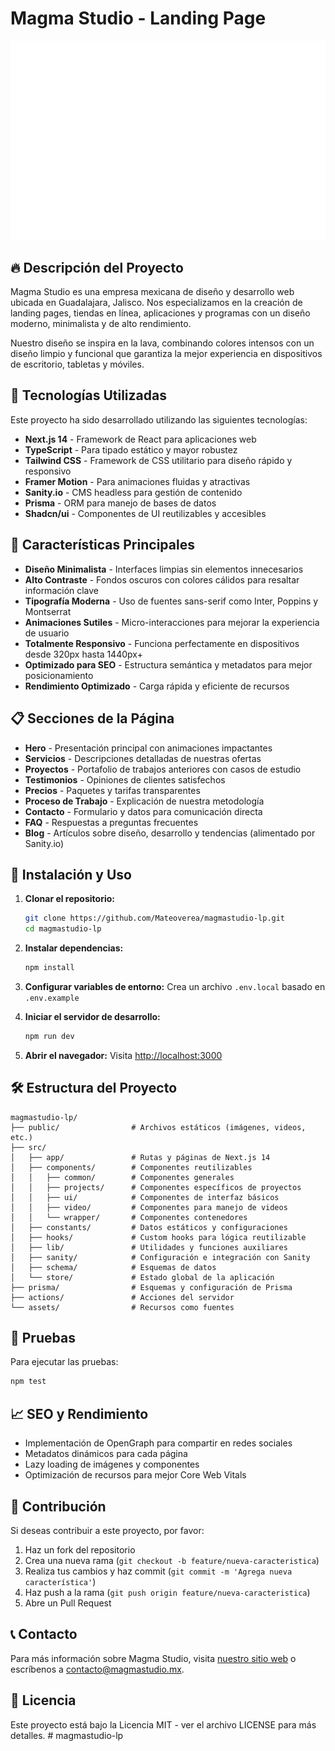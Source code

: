 # Magma Studio - Landing Page

![Magma Studio Logo](/public/logo/logo_black.svg)

## 🔥 Descripción del Proyecto

Magma Studio es una empresa mexicana de diseño y desarrollo web ubicada en Guadalajara, Jalisco. Nos especializamos en la creación de landing pages, tiendas en línea, aplicaciones y programas con un diseño moderno, minimalista y de alto rendimiento.

Nuestro diseño se inspira en la lava, combinando colores intensos con un diseño limpio y funcional que garantiza la mejor experiencia en dispositivos de escritorio, tabletas y móviles.

## 📱 Tecnologías Utilizadas

Este proyecto ha sido desarrollado utilizando las siguientes tecnologías:

- **Next.js 14** - Framework de React para aplicaciones web
- **TypeScript** - Para tipado estático y mayor robustez
- **Tailwind CSS** - Framework de CSS utilitario para diseño rápido y responsivo
- **Framer Motion** - Para animaciones fluidas y atractivas
- **Sanity.io** - CMS headless para gestión de contenido
- **Prisma** - ORM para manejo de bases de datos
- **Shadcn/ui** - Componentes de UI reutilizables y accesibles

## 🎨 Características Principales

- **Diseño Minimalista** - Interfaces limpias sin elementos innecesarios
- **Alto Contraste** - Fondos oscuros con colores cálidos para resaltar información clave
- **Tipografía Moderna** - Uso de fuentes sans-serif como Inter, Poppins y Montserrat
- **Animaciones Sutiles** - Micro-interacciones para mejorar la experiencia de usuario
- **Totalmente Responsivo** - Funciona perfectamente en dispositivos desde 320px hasta 1440px+
- **Optimizado para SEO** - Estructura semántica y metadatos para mejor posicionamiento
- **Rendimiento Optimizado** - Carga rápida y eficiente de recursos

## 📋 Secciones de la Página

- **Hero** - Presentación principal con animaciones impactantes
- **Servicios** - Descripciones detalladas de nuestras ofertas
- **Proyectos** - Portafolio de trabajos anteriores con casos de estudio
- **Testimonios** - Opiniones de clientes satisfechos
- **Precios** - Paquetes y tarifas transparentes
- **Proceso de Trabajo** - Explicación de nuestra metodología
- **Contacto** - Formulario y datos para comunicación directa
- **FAQ** - Respuestas a preguntas frecuentes
- **Blog** - Artículos sobre diseño, desarrollo y tendencias (alimentado por Sanity.io)

## 🚀 Instalación y Uso

1. **Clonar el repositorio:**
   ```bash
   git clone https://github.com/Mateoverea/magmastudio-lp.git
   cd magmastudio-lp
   ```

2. **Instalar dependencias:**
   ```bash
   npm install
   ```

3. **Configurar variables de entorno:**
   Crea un archivo `.env.local` basado en `.env.example`

4. **Iniciar el servidor de desarrollo:**
   ```bash
   npm run dev
   ```

5. **Abrir el navegador:**
   Visita [http://localhost:3000](http://localhost:3000)

## 🛠️ Estructura del Proyecto

```
magmastudio-lp/
├── public/                # Archivos estáticos (imágenes, videos, etc.)
├── src/
│   ├── app/               # Rutas y páginas de Next.js 14
│   ├── components/        # Componentes reutilizables
│   │   ├── common/        # Componentes generales
│   │   ├── projects/      # Componentes específicos de proyectos
│   │   ├── ui/            # Componentes de interfaz básicos
│   │   ├── video/         # Componentes para manejo de videos
│   │   └── wrapper/       # Componentes contenedores
│   ├── constants/         # Datos estáticos y configuraciones
│   ├── hooks/             # Custom hooks para lógica reutilizable
│   ├── lib/               # Utilidades y funciones auxiliares
│   ├── sanity/            # Configuración e integración con Sanity
│   ├── schema/            # Esquemas de datos
│   └── store/             # Estado global de la aplicación
├── prisma/                # Esquemas y configuración de Prisma
├── actions/               # Acciones del servidor
└── assets/                # Recursos como fuentes
```

## 🧪 Pruebas

Para ejecutar las pruebas:

```bash
npm test
```

## 📈 SEO y Rendimiento

- Implementación de OpenGraph para compartir en redes sociales
- Metadatos dinámicos para cada página
- Lazy loading de imágenes y componentes
- Optimización de recursos para mejor Core Web Vitals

## 👥 Contribución

Si deseas contribuir a este proyecto, por favor:

1. Haz un fork del repositorio
2. Crea una nueva rama (`git checkout -b feature/nueva-caracteristica`)
3. Realiza tus cambios y haz commit (`git commit -m 'Agrega nueva característica'`)
4. Haz push a la rama (`git push origin feature/nueva-caracteristica`)
5. Abre un Pull Request

## 📞 Contacto

Para más información sobre Magma Studio, visita [nuestro sitio web](https://magmastudio.mx) o escríbenos a contacto@magmastudio.mx.

## 📄 Licencia

Este proyecto está bajo la Licencia MIT - ver el archivo LICENSE para más detalles.
#   m a g m a s t u d i o - l p 
 
 